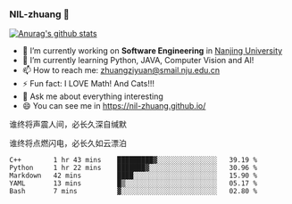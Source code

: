 ### NIL-zhuang 👋

<!--
**NIL-zhuang/NIL-zhuang** is a ✨ _special_ ✨ repository because its `README.md` (this file) appears on your GitHub profile.

Here are some ideas to get you started:

- 🔭 I’m currently working on ...
- 🌱 I’m currently learning ...
- 👯 I’m looking to collaborate on ...
- 🤔 I’m looking for help with ...
- 💬 Ask me about ...
- 📫 How to reach me: ...
- 😄 Pronouns: ...
- ⚡ Fun fact: ...
-->

[![Anurag's github stats](https://github-readme-stats.vercel.app/api?username=NIL-zhuang)](https://github.com/anuraghazra/github-readme-stats)

- 🔭 I’m currently working on **Software Engineering** in [Nanjing University](https://www.nju.edu.cn/)
- 🌱 I’m currently learning Python, JAVA, Computer Vision and AI!
- 📫 How to reach me: zhuangziyuan@smail.nju.edu.cn
- ⚡ Fun fact: I LOVE Math! And Cats!!!
- 💬 Ask me about everything interesting
- 😄 You can see me in https://nil-zhuang.github.io/

谁终将声震人间，必长久深自缄默

谁终将点燃闪电，必长久如云漂泊

<!--START_SECTION:waka-->
```text
C++        1 hr 43 mins    █████████▓░░░░░░░░░░░░░░░   39.19 % 
Python     1 hr 22 mins    ███████▓░░░░░░░░░░░░░░░░░   30.96 % 
Markdown   42 mins         ████░░░░░░░░░░░░░░░░░░░░░   15.90 % 
YAML       13 mins         █▒░░░░░░░░░░░░░░░░░░░░░░░   05.17 % 
Bash       7 mins          ▓░░░░░░░░░░░░░░░░░░░░░░░░   02.80 % 
```
<!--END_SECTION:waka-->
